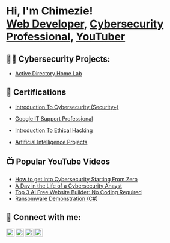 <h1>Hi, I'm Chimezie! <br/><a href="https://github.com/chimezie-IT-Projects">Web Developer</a>, <a href="https://www.linkedin.com/in/chimezie-mmeremikwu/">Cybersecurity Professional</a>, <a href="https://www.youtube.com/@mezzyinfohub">YouTuber</a></h1>

<h2>👨‍💻 Cybersecurity Projects:</h2>

  - [Active Directory Home Lab](https://github.com/Chimezie-IT-Projects/LAB)

<h2>📄 Certifications</h2>


  - [Introduction To Cybersecurity (Security+)](https://verify.calbright.org/b63001f0-06e2-493b-baf1-edb2fb5ce2bb#gs.ewfyr4)
  
  - [Google IT Support Professional](https://www.coursera.org/account/accomplishments/verify/DYZ9YZ29GHRY)
   
  - [Introduction To Ethical Hacking](https://www.mygreatlearning.com/certificate/YOJTTXXM)
    
  - [Artificial Intelligence Projects](https://www.mygreatlearning.com/certificate/CJBOICZT)


<h2>📺 Popular YouTube Videos</h2>

- [How to get into Cybersecurity Starting From Zero](https://www.youtube.com/watch?v=a83ASGn_V_s)
- [A Day in the Life of a Cybersecurity Anayst](https://www.youtube.com/watch?v=uHy3oM7NnoU)
- [Top 3 AI Free Website Builder: No Coding Required](https://www.youtube.com/watch?v=Ro0YR9qB6j0&t=597s)
- [Ransomware Demonstration (C#)](https://www.youtube.com/watch?v=OfvdQeh79s0)


<h2> 🤳 Connect with me:</h2>

[<img align="left" alt="JoshMadakor | YouTube" width="22px" src="https://cdn.jsdelivr.net/npm/simple-icons@v3/icons/youtube.svg" />][youtube]
[<img align="left" alt="JoshMadakor | Twitter" width="22px" src="https://cdn.jsdelivr.net/npm/simple-icons@v3/icons/twitter.svg" />][twitter]
[<img align="left" alt="JoshMadakor | LinkedIn" width="22px" src="https://cdn.jsdelivr.net/npm/simple-icons@v3/icons/linkedin.svg" />][linkedin]
[<img align="left" alt="JoshMadakor | Instagram" width="22px" src="https://cdn.jsdelivr.net/npm/simple-icons@v3/icons/instagram.svg" />][instagram]

[twitter]: https://x.com/ChimezieDen
[youtube]: https://www.youtube.com/@mezzyinfohub
[instagram]:https://www.instagram.com/chimezie_tech?igsh=bjBkMGhuZjN1ZHo3&utm_source=qr
[linkedin]: https://www.linkedin.com/in/chimezie-mmeremikwu/

<!--
**Chimezie-IT-Projects/Chimezie-IT-Projects** is a ✨ _special_ ✨ repository because its `README.md` (this file) appears on your GitHub profile.

Here are some ideas to get you started:

- 🔭 I’m currently working on ...
- 🌱 I’m currently learning ...
- 👯 I’m looking to collaborate on ...
- 🤔 I’m looking for help with ...
- 💬 Ask me about ...
- 📫 How to reach me: ...
- 😄 Pronouns: ...
- ⚡ Fun fact: ...
-->
